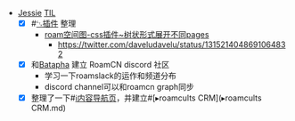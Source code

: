 - [Jessie](Jessie.md) [TIL](TIL.md)
    - [x] #[␃插件](␃插件.md) 整理
        - [roam空间图-css插件~树状形式展开不同pages](https://github.com/roam-unofficial/roam-toolkit/pull/165)
            - https://twitter.com/daveludavelu/status/1315214048691064832
    - [x] 和[Batapha](Batapha.md) 建立 RoamCN discord 社区
        - 学习一下roamslack的运作和频道分布
        - discord channel可以和roamcn graph同步
    - [x] 整理了一下#[ℹ︎内容导航页](ℹ︎内容导航页.md)，并建立#[▸roamcults CRM](▸roamcults CRM.md)
